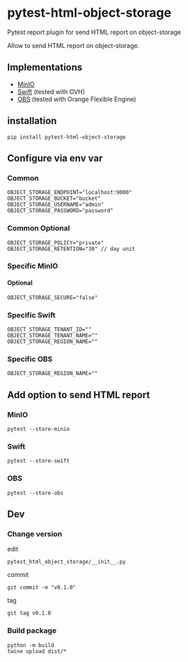 # pytest-html-object-storage

Pytest report plugin for send HTML report on object-storage

Allow to send HTML report on object-storage.

## Implementations

* [MinIO](https://min.io/)
* [Swift](https://docs.openstack.org/python-swiftclient/newton/swiftclient.html) (tested with OVH)
* [OBS](https://github.com/huaweicloud/huaweicloud-sdk-python-obs) (tested with Orange Flexible Engine)

## installation

    pip install pytest-html-object-storage

## Configure via env var

### Common

    OBJECT_STORAGE_ENDPOINT="localhost:9000"
    OBJECT_STORAGE_BUCKET="bucket"
    OBJECT_STORAGE_USERNAME="admin"
    OBJECT_STORAGE_PASSWORD="password"

### Common Optional

    OBJECT_STORAGE_POLICY="private"
    OBJECT_STORAGE_RETENTION="30" // day unit

### Specific MinIO

#### Optional

    OBJECT_STORAGE_SECURE="false"

### Specific Swift

    OBJECT_STORAGE_TENANT_ID=""
    OBJECT_STORAGE_TENANT_NAME=""
    OBJECT_STORAGE_REGION_NAME=""

### Specific OBS

    OBJECT_STORAGE_REGION_NAME=""

## Add option to send HTML report

### MinIO

    pytest --store-minio

### Swift

    pytest --store-swift

### OBS

    pytest --store-obs


## Dev

### Change version

edit

    pytest_html_object_storage/__init__.py

commit

    git commit -m "v0.1.0"

tag

    git tag v0.1.0

### Build package

    python -m build
    twine upload dist/*
